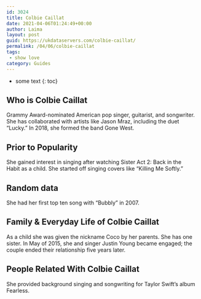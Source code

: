 ```yaml
---
id: 3024
title: Colbie Caillat
date: 2021-04-06T01:24:49+00:00
author: Laima
layout: post
guid: https://ukdataservers.com/colbie-caillat/
permalink: /04/06/colbie-caillat
tags:
 - show love
category: Guides
---
```


* some text
{: toc}


## Who is Colbie Caillat
                  
                  
                  
Grammy Award-nominated American pop singer, guitarist, and songwriter. She has collaborated with artists like Jason Mraz, including the duet &#8220;Lucky.&#8221; In 2018, she formed the band Gone West. 
                  
              
            
              
            
                
                
                
## Prior to Popularity
                  
                  
                  
She gained interest in singing after watching Sister Act 2: Back in the Habit as a child. She started off singing covers like &#8220;Killing Me Softly.&#8221;
                  
              
            
              
            
                
                
                
## Random data
                  
                  
                  
She had her first top ten song with &#8220;Bubbly&#8221; in 2007.
                  
              
            
              
            
                
                
                
## Family & Everyday Life of Colbie Caillat
                  
                  
                  
As a child she was given the nickname Coco by her parents. She has one sister. In May of 2015, she and singer Justin Young became engaged; the couple ended their relationship five years later.
                  
              
            
              
            
                
                
                
## People Related With Colbie Caillat
                  
                  
                  
She provided background singing and songwriting for Taylor Swift&#8217;s album Fearless.
                  
              
            
              
            
                
              
            
              
              
            
            
              
            
          
          
          